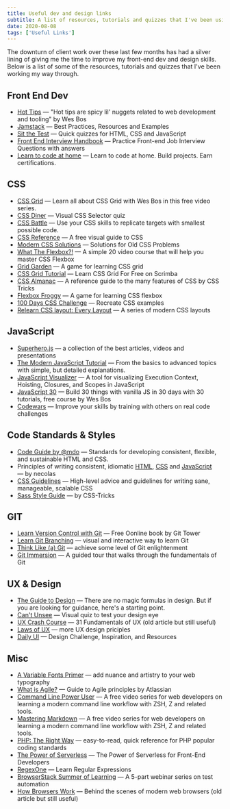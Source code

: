 ```yaml
---
title: Useful dev and design links
subtitle: A list of resources, tutorials and quizzes that I've been using to brush up on my front-end dev and design skills during recent months.
date: 2020-08-08
tags: ['Useful Links']
---
```


The downturn of client work over these last few months has had a silver lining of giving me the time to improve my front-end dev and design skills. Below is a list of some of the resources, tutorials and quizzes that I've been working my way through.

## Front End Dev

- [Hot Tips](https://wesbos.com/tips) — "Hot tips are spicy lil' nuggets related to web development and tooling" by Wes Bos
- [Jamstack](https://jamstack.org/) — Best Practices, Resources and Examples
- [Sit the Test](https://sitthetest.com/tests) — Quick quizzes for HTML, CSS and JavaScript
- [Front End Interview Handbook](https://yangshun.github.io/front-end-interview-handbook/) — Practice Front-end Job Interview Questions with answers
- [Learn to code at home](https://www.freecodecamp.org/) — Learn to code at home. Build projects. Earn certifications.

## CSS

- [CSS Grid](https://cssgrid.io/) — Learn all about CSS Grid with Wes Bos in this free video series.
- [CSS Diner](http://flukeout.github.io/#) — Visual CSS Selector quiz
- [CSS Battle](https://cssbattle.dev/) — Use your CSS skills to replicate targets with smallest possible code.
- [CSS Reference](https://cssreference.io/) — A free visual guide to CSS
- [Modern CSS Solutions](https://moderncss.dev/?ds) — Solutions for Old CSS Problems
- [What The Flexbox?!](https://flexbox.io/) — A simple 20 video course that will help you master CSS Flexbox
- [Grid Garden](http://cssgridgarden.com/) — A game for learning CSS grid
- [CSS Grid Tutorial](https://scrimba.com/g/gR8PTE) — Learn CSS Grid For Free on Scrimba
- [CSS Almanac](https://css-tricks.com/almanac/) — A reference guide to the many features of CSS by CSS Tricks
- [Flexbox Froggy](http://flexboxfroggy.com/) — A game for learning CSS flexbox
- [100 Days CSS Challenge](https://100dayscss.com/) — Recreate CSS examples
- [Relearn CSS layout: Every Layout](https://every-layout.dev/) — A series of modern CSS layouts

## JavaScript

- [Superhero.js](http://superherojs.com/) — a collection of the best articles, videos and presentations
- [The Modern JavaScript Tutorial](https://javascript.info/) — From the basics to advanced topics with simple, but detailed explanations.
- [JavaScript Visualizer](https://ui.dev/javascript-visualizer/) — A tool for visualizing Execution Context, Hoisting, Closures, and Scopes in JavaScript
- [JavaScript 30](https://javascript30.com/) — Build 30 things with vanilla JS in 30 days with 30 tutorials, free course by Wes Bos
- [Codewars](https://www.codewars.com/) — Improve your skills by training with others on real code challenges

## Code Standards & Styles

- [Code Guide by @mdo](https://codeguide.co/) — Standards for developing consistent, flexible, and sustainable HTML and CSS.
- Principles of writing consistent, idiomatic [HTML](https://github.com/necolas/idiomatic-html), [CSS](https://github.com/necolas/idiomatic-css) and [JavaScript](https://github.com/rwaldron/idiomatic.js/) — by necolas
- [CSS Guidelines](https://cssguidelin.es/) — High-level advice and guidelines for writing sane, manageable, scalable CSS
- [Sass Style Guide](https://css-tricks.com/sass-style-guide/) — by CSS-Tricks

## GIT

- [Learn Version Control with Git](https://www.git-tower.com/learn/git/ebook) — Free Oonline book by Git Tower
- [Learn Git Branching](https://learngitbranching.js.org/) — visual and interactive way to learn Git
- [Think Like (a) Git](http://think-like-a-git.net/) — achieve some level of Git enlightenment
- [Git Immersion](https://gitimmersion.com/) — A guided tour that walks through the fundamentals of Git

## UX & Design

- [The Guide to Design](https://start.uxdesign.cc/) — There are no magic formulas in design. But if you are looking for guidance, here's a starting point.
- [Can't Unsee](https://cantunsee.space/) — Visual quiz to test your design eye
- [UX Crash Course](https://thehipperelement.com/post/75476711614/ux-crash-course-31-fundamentals) — 31 Fundamentals of UX (old article but still useful)
- [Laws of UX](https://lawsofux.com/) — more UX design priciples
- [Daily UI](https://www.dailyui.co/) — Design Challenge, Inspiration, and Resources

## Misc

- [A Variable Fonts Primer](https://variablefonts.io/) — add nuance and artistry to your web typography
- [What is Agile?](https://www.atlassian.com/agile) — Guide to Agile principles by Atlassian
- [Command Line Power User](https://commandlinepoweruser.com/) — A free video series for web developers on learning a modern command line workflow with ZSH, Z and related tools.
- [Mastering Markdown](https://masteringmarkdown.com/) — A free video series for web developers on learning a modern command line workflow with ZSH, Z and related tools.
- [PHP: The Right Way](https://phptherightway.com/) — easy-to-read, quick reference for PHP popular coding standards
- [The Power of Serverless](https://serverless.css-tricks.com/) — The Power of Serverless for Front-End Developers
- [RegexOne](https://regexone.com/) — Learn Regular Expressions
- [BrowserStack Summer of Learning](https://www.browserstack.com/events/summer-of-learning) — A 5-part webinar series on test automation
- [How Browsers Work](https://www.html5rocks.com/en/tutorials/internals/howbrowserswork/) — Behind the scenes of modern web browsers (old article but still useful)